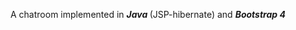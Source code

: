 A chatroom implemented in <strong><em>Java</em> </strong> (JSP-hibernate) and <em> <strong>Bootstrap 4 </strong></em>

